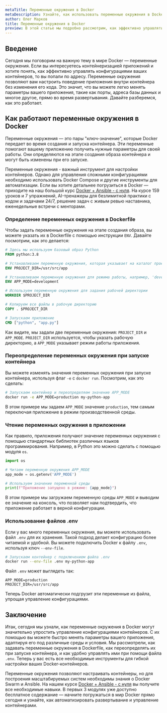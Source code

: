 ```yaml
---
metaTitle: Переменные окружения в Docker
metaDescription: Узнайте, как использовать переменные окружения в Docker для настройки контейнеров- упростите управление конфигурациями с помощью примеров и практических советов
author: Олег Марков
title: Переменные окружения в Docker
preview: В этой статье мы подробно рассмотрим, как эффективно управлять и использовать переменные окружения в Docker для настройки контейнеров и обеспечения гибкости конфигураций.
---
```


## Введение

Сегодня мы поговорим на важную тему в мире Docker — переменные окружения. Если вы интересуетесь контейнеризацией приложений и хотите понять, как эффективно управлять конфигурациями ваших контейнеров, то вы попали по адресу. Переменные окружения позволяют вам настроить поведение приложения внутри контейнера без изменения его кода. Это значит, что вы можете легко менять параметры вашего приложения, такие как порты, адреса базы данных и многое другое, прямо во время развертывания. Давайте разберемся, как это работает.

## Как работают переменные окружения в Docker

Переменные окружения — это пары "ключ-значение", которые Docker передает во время создания и запуска контейнера. Эти переменные помогают вашему приложению получить нужные параметры для своей работы. Они определяются на этапе создания образа контейнера и могут быть изменены при его запуске.

Переменные окружения - важный инструмент для настройки контейнеров. Однако для управления сложными конфигурациями необходимо использовать Docker Compose и другие инструменты для автоматизации. Если вы хотите детальнее погрузиться в Docker — приходите на наш большой курс [Docker + Ansible - с нуля](https://purpleschool.ru/course/docker?utm_source=knowledgebase&utm_medium=text&utm_campaign=Peremennye_okruzheniya_v_Docker). На курсе 159 уроков и 7 упражнений, AI-тренажеры для безлимитной практики с кодом и задачами 24/7, решение задач с живым ревью наставника, еженедельные встречи с менторами.

### Определение переменных окружения в Dockerfile

Чтобы задать переменные окружения на этапе создания образа, вы можете указать их в Dockerfile с помощью инструкции `ENV`. Давайте посмотрим, как это делается:

```dockerfile
# Здесь мы используем базовый образ Python
FROM python:3.8

# Устанавливаем переменную окружения, которая указывает на каталог проекта
ENV PROJECT_DIR=/usr/src/app

# Устанавливаем переменную окружения для режима работы, например, 'development'
ENV APP_MODE=development

# Используем переменную окружения для задания рабочей директории
WORKDIR $PROJECT_DIR

# Копируем все файлы в рабочую директорию
COPY . $PROJECT_DIR

# Запускаем приложение
CMD ["python", "app.py"]
```

Как видите, мы задали две переменные окружения: `PROJECT_DIR` и `APP_MODE`. `PROJECT_DIR` используется, чтобы указать рабочую директорию, а `APP_MODE` указывает режим работы приложения.

### Переопределение переменных окружения при запуске контейнера

Вы можете изменять значения переменных окружения при запуске контейнера, используя флаг `-e` с `docker run`. Посмотрим, как это сделать:

```bash
# Запускаем контейнер и переопределяем значение APP_MODE
docker run -e APP_MODE=production my-python-app
```

В этом примере мы задаем `APP_MODE` значение `production`, тем самым переключая приложение в режим производственной среды.

### Чтение переменных окружения в приложении

Как правило, приложения получают значение переменных окружения с помощью стандартных библиотек различных языков программирования. Например, в Python это можно сделать с помощью модуля `os`.

```python
import os

# Читаем переменную окружения APP_MODE
app_mode = os.getenv('APP_MODE')

# Используем значение переменной среды
print(f"Приложение запущено в режиме: {app_mode}")
```

В этом примере мы загружаем переменную среды `APP_MODE` и выводим ее значение на консоль, что позволяет нам подтвердить, что приложение работает в верной конфигурации.

### Использование файлов .env

Если у вас много переменных окружения, вы можете использовать файл `.env` для их хранения. Такой подход делает конфигурацию более читаемой и удобной. Вы можете подключить Docker к файлу `.env`, используя ключ `--env-file`.

```bash
# Запускаем контейнер с подключением файла .env
docker run --env-file .env my-python-app
```

Файл `.env` может выглядеть так:

```
APP_MODE=production
PROJECT_DIR=/usr/src/app
```

Теперь Docker автоматически подгрузит эти переменные из файла, упрощая управление конфигурациями.

## Заключение

Итак, сегодня мы узнали, как переменные окружения в Docker могут значительно упростить управление конфигурациями контейнеров. С их помощью вы можете быстро менять параметры вашего приложения, адаптируя его под различные среды и условия. Мы рассмотрели, как задавать переменные окружения в Dockerfile, как переопределять их при запуске контейнера, и как удобно управлять ими при помощи файла `.env`. Теперь у вас есть все необходимые инструменты для гибкой настройки ваших Docker-контейнеров.

Переменные окружения позволяют настраивать контейнеры, но для построения масштабируемых систем необходимы знания о Docker Swarm и Ansible. На нашем курсе [Docker + Ansible - с нуля](https://purpleschool.ru/course/docker?utm_source=knowledgebase&utm_medium=text&utm_campaign=Peremennye_okruzheniya_v_Docker) вы получите все необходимые навыки. В первых 3 модулях уже доступно бесплатное содержание — начните погружаться в мир Docker прямо сегодня и узнайте, как автоматизировать развертывание и управление контейнерами.
